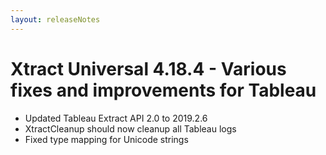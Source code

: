 ```yaml
---
layout: releaseNotes
---
```


# Xtract Universal 4.18.4 - Various fixes and improvements for Tableau

* Updated Tableau Extract API 2.0 to 2019.2.6
* XtractCleanup should now cleanup all Tableau logs
* Fixed type mapping for Unicode strings